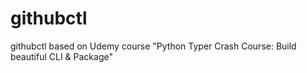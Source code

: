 # githubctl
githubctl based on Udemy course "Python Typer Crash Course: Build beautiful CLI &amp; Package"
